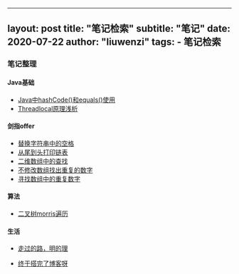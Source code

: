 ---
 layout:    post
 title:      "笔记检索"
 subtitle:   "笔记"
 date:       2020-07-22
 author:     "liuwenzi"
 tags:
     - 笔记检索
 ---
### 笔记整理

#### Java基础

- [Java中hashCode()和equals()使用](http://liuwenzi.top/2020/07/22/java%E4%B8%ADhashCode%E5%92%8Cequals/)
- [Threadlocal原理浅析](http://liuwenzi.top/2020/07/22/Threadlocal%E5%8E%9F%E7%90%86%E6%B5%85%E6%9E%90/)

#### 剑指offer

- [替换字符串中的空格](http://liuwenzi.top/2020/07/22/%E6%9B%BF%E6%8D%A2%E7%A9%BA%E6%A0%BC/)
- [从尾到头打印链表](https://liuwenzi.top/2020/07/22/%E4%BB%8E%E5%B0%BE%E5%88%B0%E5%A4%B4%E6%89%93%E5%8D%B0%E9%93%BE%E8%A1%A8/)
- [二维数组中的查找](http://liuwenzi.top/2020/07/21/%E4%BA%8C%E7%BB%B4%E6%95%B0%E7%BB%84%E4%B8%AD%E7%9A%84%E6%9F%A5%E6%89%BE/)
- [不修改数组找出重复的数字](http://liuwenzi.top/2020/07/21/%E5%AF%BB%E6%89%BE%E6%95%B0%E7%BB%84%E4%B8%AD%E9%87%8D%E5%A4%8D%E7%9A%84%E6%95%B0%E5%AD%97/)
- [寻找数组中的重复数字](http://liuwenzi.top/2020/06/20/%E5%AF%BB%E6%89%BE%E6%95%B0%E7%BB%84%E7%9A%84%E9%87%8D%E5%A4%8D%E5%85%83%E7%B4%A0/)

#### 算法

- [二叉树morris遍历](http://liuwenzi.top/2020/05/11/morris%E7%AE%97%E6%B3%95/)

#### 生活

- [走过的路，明的理](http://liuwenzi.top/2020/05/28/%E7%B1%BB%E4%BC%BC%E4%BA%8E%E7%AD%BE%E5%90%8D%E5%A2%99/)

- [终于搭完了博客呀](http://liuwenzi.top/2020/05/09/myfirst/)

